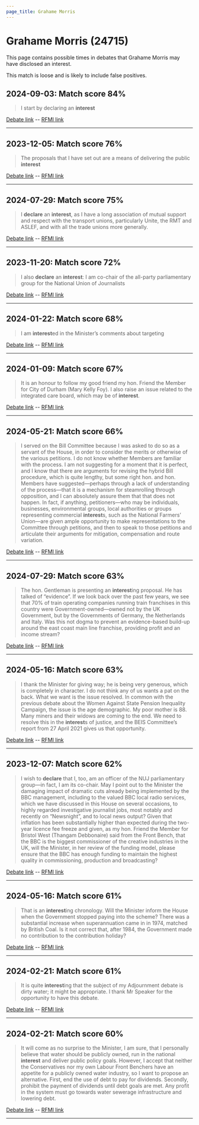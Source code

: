 ```yaml
---
page_title: Grahame Morris
---
```


# Grahame Morris  (24715)

This page contains possible times in debates that Grahame Morris may have disclosed an interest.

This match is loose and is likely to include false positives. 



## 2024-09-03: Match score 84%

>I start by declaring an **interest**

[Debate link](https://www.theyworkforyou.com/debates/?id=2024-09-03c.212.0)  --  [RFMI link](https://www.theyworkforyou.com/mp/24715/register)


---



## 2023-12-05: Match score 76%

>The proposals that I have set out are a means of delivering the public **interest**

[Debate link](https://www.theyworkforyou.com/debates/?id=2023-12-05a.288.1)  --  [RFMI link](https://www.theyworkforyou.com/mp/24715/register)


---



## 2024-07-29: Match score 75%

>I **declare** an **interest**, as I have a long association of mutual support and respect with the transport unions, particularly Unite, the RMT and ASLEF, and with all the trade unions more generally.

[Debate link](https://www.theyworkforyou.com/debates/?id=2024-07-29c.1115.1)  --  [RFMI link](https://www.theyworkforyou.com/mp/24715/register)


---



## 2023-11-20: Match score 72%

>I also **declare** an **interest**: I am co-chair of the all-party parliamentary group for the National Union of Journalists

[Debate link](https://www.theyworkforyou.com/debates/?id=2023-11-20c.68.0)  --  [RFMI link](https://www.theyworkforyou.com/mp/24715/register)


---



## 2024-01-22: Match score 68%

>I am **interest**ed in the Minister’s comments about targeting

[Debate link](https://www.theyworkforyou.com/debates/?id=2024-01-22d.1.6)  --  [RFMI link](https://www.theyworkforyou.com/mp/24715/register)


---



## 2024-01-09: Match score 67%

>It is an honour to follow my good friend my hon. Friend the Member for City of Durham (Mary Kelly Foy). I also raise an issue related to the integrated care board, which may be of **interest**.

[Debate link](https://www.theyworkforyou.com/debates/?id=2024-01-09b.201.2)  --  [RFMI link](https://www.theyworkforyou.com/mp/24715/register)


---



## 2024-05-21: Match score 66%

>I served on the Bill Committee because I was asked to do so as a servant of the House, in order to consider the merits or otherwise of the various petitions. I do not know whether Members are familiar with the process. I am not suggesting for a moment that it is perfect, and I know that there are arguments for revising the hybrid Bill procedure, which is quite lengthy, but some right hon. and hon. Members have suggested—perhaps through a lack of understanding of the process—that it is a mechanism for steamrolling through opposition, and I can absolutely assure them that that does not happen. In fact, if anything, petitioners—who may be individuals, businesses, environmental groups, local authorities or groups representing commercial **interest**s, such as the National Farmers’ Union—are given ample opportunity to make representations to the Committee through petitions, and then to speak to those petitions and articulate their arguments for mitigation, compensation and route variation.

[Debate link](https://www.theyworkforyou.com/debates/?id=2024-05-21a.834.3)  --  [RFMI link](https://www.theyworkforyou.com/mp/24715/register)


---



## 2024-07-29: Match score 63%

>The hon. Gentleman is presenting an **interest**ing proposal. He has talked of “evidence”. If we look back over the past few years, we see that 70% of train operating companies running train franchises in this country were Government-owned—owned not by the UK Government, but by the Governments of Germany, the Netherlands and Italy. Was this not dogma to prevent an evidence-based build-up around the east coast main line franchise, providing profit and an income stream?

[Debate link](https://www.theyworkforyou.com/debates/?id=2024-07-29c.1134.0)  --  [RFMI link](https://www.theyworkforyou.com/mp/24715/register)


---



## 2024-05-16: Match score 63%

>I thank the Minister for giving way; he is being very generous, which is completely in character. I do not think any of us wants a pat on the back. What we want is the issue resolved. In common with the previous debate about the Women Against State Pension Inequality Campaign, the issue is the age demographic. My poor mother is 88. Many miners and their widows are coming to the end. We need to resolve this in the **interest**s of justice, and the BEIS Committee’s report from 27 April 2021 gives us that opportunity.

[Debate link](https://www.theyworkforyou.com/debates/?id=2024-05-16c.529.1)  --  [RFMI link](https://www.theyworkforyou.com/mp/24715/register)


---



## 2023-12-07: Match score 62%

>I wish to **declare** that I, too, am an officer of the NUJ parliamentary group—in fact, I am its co-chair. May I point out to the Minister the damaging impact of dramatic cuts already being implemented by the BBC management, including to the valued BBC local radio services, which we have discussed in this House on several occasions, to highly regarded investigative journalist jobs, most notably and recently on “Newsnight”, and to local news output? Given that inflation has been substantially higher than expected during the two-year licence fee freeze and given, as my hon. Friend the Member for Bristol West (Thangam Debbonaire) said from the Front Bench, that the BBC is the biggest commissioner of the creative industries in the UK, will the Minister, in her review of the funding model, please ensure that the BBC has enough funding to maintain the highest quality in commissioning, production and broadcasting?

[Debate link](https://www.theyworkforyou.com/debates/?id=2023-12-07b.520.4)  --  [RFMI link](https://www.theyworkforyou.com/mp/24715/register)


---



## 2024-05-16: Match score 61%

>That is an **interest**ing chronology. Will the Minister inform the House when the Government stopped paying into the scheme? There was a substantial increase when superannuation came in in 1974, matched by British Coal. Is it not correct that, after 1984, the Government made no contribution to the contribution holiday?

[Debate link](https://www.theyworkforyou.com/debates/?id=2024-05-16c.531.0)  --  [RFMI link](https://www.theyworkforyou.com/mp/24715/register)


---



## 2024-02-21: Match score 61%

>It is quite **interest**ing that the subject of my Adjournment debate is dirty water; it might be appropriate. I thank Mr Speaker for the opportunity to have this debate.

[Debate link](https://www.theyworkforyou.com/debates/?id=2024-02-21c.812.2)  --  [RFMI link](https://www.theyworkforyou.com/mp/24715/register)


---



## 2024-02-21: Match score 60%

>It will come as no surprise to the Minister, I am sure, that I personally believe that water should be publicly owned, run in the national **interest** and deliver public policy goals. However, I accept that neither the Conservatives nor my own Labour Front Benchers have an appetite for a publicly owned water industry, so I want to propose an alternative. First, end the use of debt to pay for dividends. Secondly, prohibit the payment of dividends until debt goals are met. Any profit in the system must go towards water sewerage infrastructure and lowering debt.

[Debate link](https://www.theyworkforyou.com/debates/?id=2024-02-21c.812.4)  --  [RFMI link](https://www.theyworkforyou.com/mp/24715/register)


---

